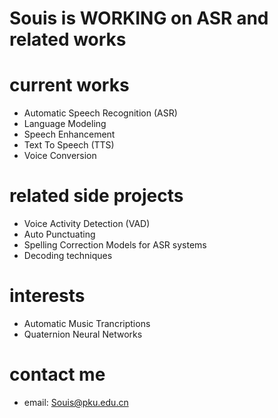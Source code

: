 # Souis is WORKING on ASR and related works

# current works

- Automatic Speech Recognition (ASR)
- Language Modeling
- Speech Enhancement
- Text To Speech (TTS)
- Voice Conversion

# related side projects

- Voice Activity Detection (VAD)
- Auto Punctuating
- Spelling Correction Models for ASR systems
- Decoding techniques

# interests
- Automatic Music Trancriptions
- Quaternion Neural Networks

# contact me
- email: Souis@pku.edu.cn

